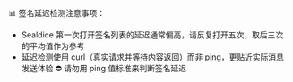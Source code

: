 📊 签名延迟检测注意事项：
- Sealdice 第一次打开签名列表的延迟通常偏高，请反复打开五次，取后三次的平均值作为参考
- 延迟检测使用 curl（真实请求并等待内容返回）而非 ping，更贴近实际消息发送体验
⛔ 请勿用 ping 值标准来判断签名延迟